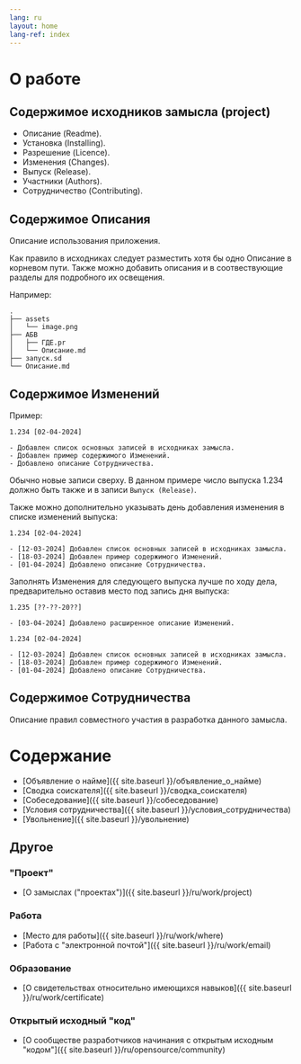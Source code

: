 ```yaml
---
lang: ru
layout: home
lang-ref: index
---
```


# О работе

## Содержимое исходников замысла (project)

- Описание (Readme).
- Установка (Installing).
- Разрешение (Licence).
- Изменения (Changes).
- Выпуск (Release).
- Участники (Authors).
- Сотрудничество (Contributing).

## Содержимое Описания

Описание использования приложения.

Как правило в исходниках следует разместить хотя бы одно Описание в корневом
пути. Также можно добавить описания и в соотвествующие разделы для подробного их
освещения.

Например:

```
.
├── assets
│   └── image.png
├── АБВ
│   ├── ГДЕ.pr
│   └── Описание.md
├── запуск.sd
└── Описание.md
```

## Содержимое Изменений

Пример:

```
1.234 [02-04-2024]

- Добавлен список основных записей в исходниках замысла.
- Добавлен пример содержимого Изменений.
- Добавлено описание Сотрудничества.
```

Обычно новые записи сверху. В данном примере число выпуска 1.234 должно быть
также и в записи `Выпуск (Release)`.

Также можно дополнительно указывать день добавления изменения в списке изменений
выпуска:

```
1.234 [02-04-2024]

- [12-03-2024] Добавлен список основных записей в исходниках замысла.
- [18-03-2024] Добавлен пример содержимого Изменений.
- [01-04-2024] Добавлено описание Сотрудничества.
```

Заполнять Изменения для следующего выпуска лучше по ходу дела, предварительно
оставив место под запись дня выпуска:

```
1.235 [??-??-20??]

- [03-04-2024] Добавлено расширенное описание Изменений.

1.234 [02-04-2024]

- [12-03-2024] Добавлен список основных записей в исходниках замысла.
- [18-03-2024] Добавлен пример содержимого Изменений.
- [01-04-2024] Добавлено описание Сотрудничества.
```

## Содержимое Сотрудничества

Описание правил совместного участия в разработка данного замысла.

# Содержание

- [Объявление о найме]({{ site.baseurl }}/объявление_о_найме)
- [Сводка соискателя]({{ site.baseurl }}/сводка_соискателя)
- [Собеседование]({{ site.baseurl }}/собеседование)
- [Условия сотрудничества]({{ site.baseurl }}/условия_сотрудничества)
- [Увольнение]({{ site.baseurl }}/увольнение)

## Другое

### "Проект"

* [О замыслах ("проектах")]({{ site.baseurl }}/ru/work/project)

### Работа

* [Место для работы]({{ site.baseurl }}/ru/work/where)
* [Работа с "электронной почтой"]({{ site.baseurl }}/ru/work/email)

### Образование

* [О свидетельствах относительно имеющихся навыков]({{ site.baseurl }}/ru/work/certificate)

### Открытый исходный "код"

* [О сообществе разработчиков начинания с открытым исходным "кодом"]({{ site.baseurl }}/ru/opensource/community)
